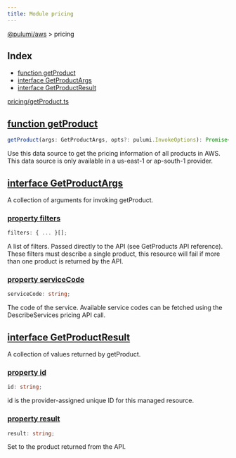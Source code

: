 ```yaml
---
title: Module pricing
---
```


<a href="../index.html">@pulumi/aws</a> &gt; pricing

<h2 class="pdoc-module-header">Index</h2>

* <a href="#getProduct">function getProduct</a>
* <a href="#GetProductArgs">interface GetProductArgs</a>
* <a href="#GetProductResult">interface GetProductResult</a>

<a href="https://github.com/pulumi/pulumi-aws/blob/master/sdk/nodejs/pricing/getProduct.ts">pricing/getProduct.ts</a> 


<h2 class="pdoc-module-header" id="getProduct">
<a class="pdoc-member-name" href="https://github.com/pulumi/pulumi-aws/blob/master/sdk/nodejs/pricing/getProduct.ts#L10">function getProduct</a>
</h2>

```typescript
getProduct(args: GetProductArgs, opts?: pulumi.InvokeOptions): Promise<GetProductResult>
```


Use this data source to get the pricing information of all products in AWS.
This data source is only available in a us-east-1 or ap-south-1 provider.

<h2 class="pdoc-module-header" id="GetProductArgs">
<a class="pdoc-member-name" href="https://github.com/pulumi/pulumi-aws/blob/master/sdk/nodejs/pricing/getProduct.ts#L20">interface GetProductArgs</a>
</h2>

A collection of arguments for invoking getProduct.

<h3 class="pdoc-member-header">
<a class="pdoc-child-name" href="https://github.com/pulumi/pulumi-aws/blob/master/sdk/nodejs/pricing/getProduct.ts#L24">property filters</a>
</h3>

```typescript
filters: { ... }[];
```


A list of filters. Passed directly to the API (see GetProducts API reference). These filters must describe a single product, this resource will fail if more than one product is returned by the API.

<h3 class="pdoc-member-header">
<a class="pdoc-child-name" href="https://github.com/pulumi/pulumi-aws/blob/master/sdk/nodejs/pricing/getProduct.ts#L28">property serviceCode</a>
</h3>

```typescript
serviceCode: string;
```


The code of the service. Available service codes can be fetched using the DescribeServices pricing API call.

<h2 class="pdoc-module-header" id="GetProductResult">
<a class="pdoc-member-name" href="https://github.com/pulumi/pulumi-aws/blob/master/sdk/nodejs/pricing/getProduct.ts#L34">interface GetProductResult</a>
</h2>

A collection of values returned by getProduct.

<h3 class="pdoc-member-header">
<a class="pdoc-child-name" href="https://github.com/pulumi/pulumi-aws/blob/master/sdk/nodejs/pricing/getProduct.ts#L42">property id</a>
</h3>

```typescript
id: string;
```


id is the provider-assigned unique ID for this managed resource.

<h3 class="pdoc-member-header">
<a class="pdoc-child-name" href="https://github.com/pulumi/pulumi-aws/blob/master/sdk/nodejs/pricing/getProduct.ts#L38">property result</a>
</h3>

```typescript
result: string;
```


Set to the product returned from the API.

